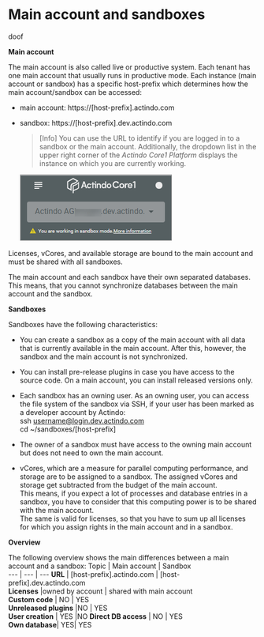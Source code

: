 # Main account and sandboxes
doof

**Main account**

The main account is also called live or productive system. Each tenant has one main account that usually runs in productive mode. Each instance (main account or sandbox) has a specific host-prefix which determines how the main account/sandbox can be accessed:

- main account: https://[host-prefix].actindo.com

- sandbox: https://[host-prefix].dev.actindo.com

  > [Info] You can use the URL to identify if you are logged in to a sandbox or the main account. Additionally, the dropdown list in the upper right corner of the *Actindo Core1 Platform* displays the instance on which you are currently working.

   ![Sandbox URL](../../Assets/Screenshots/Core1Platform/AdministratingCore1/SandboxURL.png "[Sandbox URL]")

Licenses, vCores, and available storage are bound to the main account and must be shared with all sandboxes.   

The main account and each sandbox have their own separated databases. This means, that you cannot synchronize databases between the main account and the sandbox.

**Sandboxes**  

Sandboxes have the following characteristics:  
- You can create a sandbox as a copy of the main account with all data that is currently available in the main account. After this, however, the sandbox and the main account is not synchronized.

- You can install pre-release plugins in case you have access to the source code. On a main account, you can install released versions only.

- Each sandbox has an owning user. As an owning user, you can access the file system of the sandbox via SSH, if your user has been marked as a developer account by Actindo:   
  ssh username@login.dev.actindo.com   
  cd ~/sandboxes/[host-prefix]

- The owner of a sandbox must have access to the owning main account but does not need to own the main account.

- vCores, which are a measure for parallel computing performance, and storage are to be assigned to a sandbox. The assigned vCores and storage get subtracted from the budget of the main account.   
  This means, if you expect a lot of processes and database entries in a sandbox, you have to consider that this computing power is to be shared with the main account.   
  The same is valid for licenses, so that you have to sum up all licenses for which you assign rights in the main account and in a sandbox.

**Overview**   

The following overview shows the main differences between a main account and a sandbox:
Topic | Main account | Sandbox   
--- | --- | ---
**URL** | [host-prefix].actindo.com | [host-prefix].dev.actindo.com    
**Licenses** |owned by account | shared with main account  
**Custom code** | NO | YES   
**Unreleased plugins** |NO | YES   
**User creation** | YES |NO 
**Direct DB access** | NO | YES   
**Own database**| YES| YES